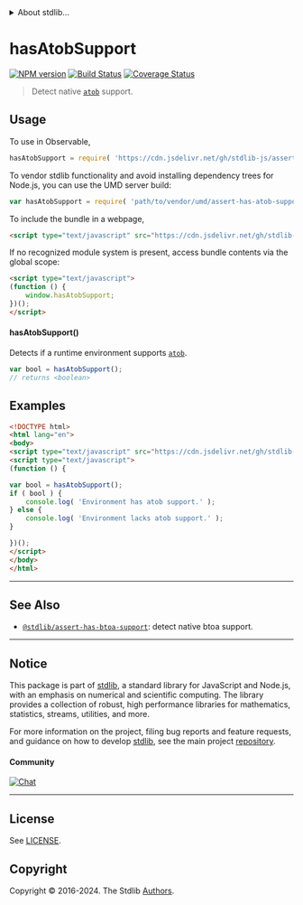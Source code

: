 <!--

@license Apache-2.0

Copyright (c) 2024 The Stdlib Authors.

Licensed under the Apache License, Version 2.0 (the "License");
you may not use this file except in compliance with the License.
You may obtain a copy of the License at

   http://www.apache.org/licenses/LICENSE-2.0

Unless required by applicable law or agreed to in writing, software
distributed under the License is distributed on an "AS IS" BASIS,
WITHOUT WARRANTIES OR CONDITIONS OF ANY KIND, either express or implied.
See the License for the specific language governing permissions and
limitations under the License.

-->


<details>
  <summary>
    About stdlib...
  </summary>
  <p>We believe in a future in which the web is a preferred environment for numerical computation. To help realize this future, we've built stdlib. stdlib is a standard library, with an emphasis on numerical and scientific computation, written in JavaScript (and C) for execution in browsers and in Node.js.</p>
  <p>The library is fully decomposable, being architected in such a way that you can swap out and mix and match APIs and functionality to cater to your exact preferences and use cases.</p>
  <p>When you use stdlib, you can be absolutely certain that you are using the most thorough, rigorous, well-written, studied, documented, tested, measured, and high-quality code out there.</p>
  <p>To join us in bringing numerical computing to the web, get started by checking us out on <a href="https://github.com/stdlib-js/stdlib">GitHub</a>, and please consider <a href="https://opencollective.com/stdlib">financially supporting stdlib</a>. We greatly appreciate your continued support!</p>
</details>

# hasAtobSupport

[![NPM version][npm-image]][npm-url] [![Build Status][test-image]][test-url] [![Coverage Status][coverage-image]][coverage-url] <!-- [![dependencies][dependencies-image]][dependencies-url] -->

> Detect native [`atob`][mdn-atob] support.



<section class="usage">

## Usage

To use in Observable,

```javascript
hasAtobSupport = require( 'https://cdn.jsdelivr.net/gh/stdlib-js/assert-has-atob-support@umd/browser.js' )
```

To vendor stdlib functionality and avoid installing dependency trees for Node.js, you can use the UMD server build:

```javascript
var hasAtobSupport = require( 'path/to/vendor/umd/assert-has-atob-support/index.js' )
```

To include the bundle in a webpage,

```html
<script type="text/javascript" src="https://cdn.jsdelivr.net/gh/stdlib-js/assert-has-atob-support@umd/browser.js"></script>
```

If no recognized module system is present, access bundle contents via the global scope:

```html
<script type="text/javascript">
(function () {
    window.hasAtobSupport;
})();
</script>
```

#### hasAtobSupport()

Detects if a runtime environment supports [`atob`][mdn-atob].

```javascript
var bool = hasAtobSupport();
// returns <boolean>
```

</section>

<!-- /.usage -->

<section class="examples">

## Examples

<!-- eslint no-undef: "error" -->

```html
<!DOCTYPE html>
<html lang="en">
<body>
<script type="text/javascript" src="https://cdn.jsdelivr.net/gh/stdlib-js/assert-has-atob-support@umd/browser.js"></script>
<script type="text/javascript">
(function () {

var bool = hasAtobSupport();
if ( bool ) {
    console.log( 'Environment has atob support.' );
} else {
    console.log( 'Environment lacks atob support.' );
}

})();
</script>
</body>
</html>
```

</section>

<!-- /.examples -->



<!-- Section for related `stdlib` packages. Do not manually edit this section, as it is automatically populated. -->

<section class="related">

* * *

## See Also

-   <span class="package-name">[`@stdlib/assert-has-btoa-support`][@stdlib/assert/has-btoa-support]</span><span class="delimiter">: </span><span class="description">detect native btoa support.</span>

</section>

<!-- /.related -->

<!-- Section for all links. Make sure to keep an empty line after the `section` element and another before the `/section` close. -->


<section class="main-repo" >

* * *

## Notice

This package is part of [stdlib][stdlib], a standard library for JavaScript and Node.js, with an emphasis on numerical and scientific computing. The library provides a collection of robust, high performance libraries for mathematics, statistics, streams, utilities, and more.

For more information on the project, filing bug reports and feature requests, and guidance on how to develop [stdlib][stdlib], see the main project [repository][stdlib].

#### Community

[![Chat][chat-image]][chat-url]

---

## License

See [LICENSE][stdlib-license].


## Copyright

Copyright &copy; 2016-2024. The Stdlib [Authors][stdlib-authors].

</section>

<!-- /.stdlib -->

<!-- Section for all links. Make sure to keep an empty line after the `section` element and another before the `/section` close. -->

<section class="links">

[npm-image]: http://img.shields.io/npm/v/@stdlib/assert-has-atob-support.svg
[npm-url]: https://npmjs.org/package/@stdlib/assert-has-atob-support

[test-image]: https://github.com/stdlib-js/assert-has-atob-support/actions/workflows/test.yml/badge.svg?branch=main
[test-url]: https://github.com/stdlib-js/assert-has-atob-support/actions/workflows/test.yml?query=branch:main

[coverage-image]: https://img.shields.io/codecov/c/github/stdlib-js/assert-has-atob-support/main.svg
[coverage-url]: https://codecov.io/github/stdlib-js/assert-has-atob-support?branch=main

<!--

[dependencies-image]: https://img.shields.io/david/stdlib-js/assert-has-atob-support.svg
[dependencies-url]: https://david-dm.org/stdlib-js/assert-has-atob-support/main

-->

[chat-image]: https://img.shields.io/gitter/room/stdlib-js/stdlib.svg
[chat-url]: https://app.gitter.im/#/room/#stdlib-js_stdlib:gitter.im

[stdlib]: https://github.com/stdlib-js/stdlib

[stdlib-authors]: https://github.com/stdlib-js/stdlib/graphs/contributors

[cli-section]: https://github.com/stdlib-js/assert-has-atob-support#cli
[cli-url]: https://github.com/stdlib-js/assert-has-atob-support/tree/cli
[@stdlib/assert-has-atob-support]: https://github.com/stdlib-js/assert-has-atob-support/tree/main

[umd]: https://github.com/umdjs/umd
[es-module]: https://developer.mozilla.org/en-US/docs/Web/JavaScript/Guide/Modules

[deno-url]: https://github.com/stdlib-js/assert-has-atob-support/tree/deno
[deno-readme]: https://github.com/stdlib-js/assert-has-atob-support/blob/deno/README.md
[umd-url]: https://github.com/stdlib-js/assert-has-atob-support/tree/umd
[umd-readme]: https://github.com/stdlib-js/assert-has-atob-support/blob/umd/README.md
[esm-url]: https://github.com/stdlib-js/assert-has-atob-support/tree/esm
[esm-readme]: https://github.com/stdlib-js/assert-has-atob-support/blob/esm/README.md
[branches-url]: https://github.com/stdlib-js/assert-has-atob-support/blob/main/branches.md

[stdlib-license]: https://raw.githubusercontent.com/stdlib-js/assert-has-atob-support/main/LICENSE

[mdn-atob]: https://developer.mozilla.org/en-US/docs/Web/API/Window/atob

<!-- <related-links> -->

[@stdlib/assert/has-btoa-support]: https://github.com/stdlib-js/assert-has-btoa-support/tree/umd

<!-- </related-links> -->

</section>

<!-- /.links -->
